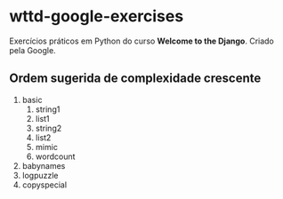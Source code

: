 # wttd-google-exercises

Exercícios práticos em Python do curso **Welcome to the Django**. Criado pela Google.

## Ordem sugerida de complexidade crescente

1. basic
    1. string1
    2. list1
    3. string2
    4. list2
    5. mimic
    6. wordcount
2. babynames
3. logpuzzle
4. copyspecial
